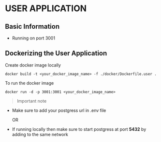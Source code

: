 # USER APPLICATION

## Basic Information

- Running on port 3001 


## Dockerizing the User  Application

Create docker image locally
```
docker build -t <your_docker_image_name> -f ./docker/Dockerfile.user .
```
To run the docker image

```
docker run -d -p 3001:3001 <your_docker_image_name>
```
> Important note

- Make sure to add your postgress url in .env file

	OR
	
- If running locally then make sure to start postgress at port **5432** by adding to the same network 